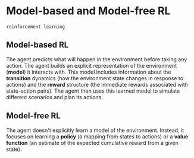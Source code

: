 # Model-based and Model-free RL

`reinforcement learning`

## Model\-based RL

The agent predicts what will happen in the environment before taking any action. The agent builds an explicit representation of the environment \(**model**\) it interacts with. This model includes information about the **transition** dynamics \(how the environment state changes in response to actions\) and the **reward** structure \(the immediate rewards associated with state\-action pairs\). The agent then uses this learned model to simulate different scenarios and plan its actions.

## Model\-free RL

The agent doesn't explicitly learn a model of the environment. Instead, it focuses on learning a **policy** \(a mapping from states to actions\) or a **value function** \(an estimate of the expected cumulative reward from a given state\).
